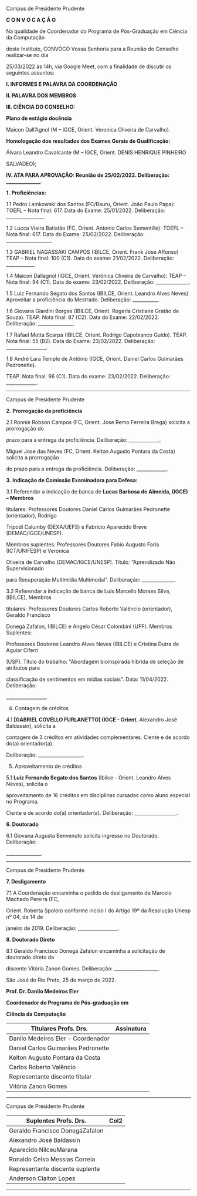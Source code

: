 Campus de Presidente Prudente


**C O N V O C A Ç Ã O**

Na qualidade de Coordenador do Programa de Pós-Graduação em Ciência da Computação

deste Instituto, CONVOCO Vossa Senhoria para a Reunião do Conselho realizar-se no dia

25/03/2022 às 14h, via Google Meet, com a finalidade de discutir os seguintes assuntos:

**I. INFORMES E PALAVRA DA COORDENAÇÃO**

**II. PALAVRA DOS MEMBROS**

**III. CIÊNCIA DO CONSELHO:**

**Plano de estágio docência**

Maicon Dall’Agnol (M – IGCE, Orient. Veronica Oliveira de Carvalho).

**Homologação dos resultados dos Exames Gerais de Qualificação:**

Álvaro Leandro Cavalcante (M – IGCE, Orient. DENIS HENRIQUE PINHEIRO

SALVADEO);

**IV. ATA PARA APROVAÇÃO: Reunião de 25/02/2022. Deliberação: ______________.**

**1.** **Proficiências:**

1.1 Pedro Lamkowski dos Santos (FC/Bauru, Orient. João Paulo Papa): TOEFL – Nota final:
617. Data do Exame: 25/01/2022. Deliberação: ________________.

1.2 Lucca Vieira Batistão (FC, Orient. Antonio Carlos Sementille): TOEFL – Nota final: 617.
Data do Exame: 25/02/2022. Deliberação: ___________________.

1.3 GABRIEL NAGASSAKI CAMPOS (IBILCE, Orient. Frank Jose Affonso) TEAP – Nota
final: 100 (C1). Data do exame: 21/02/2022. Deliberação: ____________.

1.4 Maicon Dallagnol (IGCE, Orient. Verônica Oliveira de Carvalho): TEAP – Nota final: 94
(C1). Data do exame: 23/02/2022. Deliberação: ______________.

1.5 Luiz Fernando Segato dos Santos (IBILCE, Orient. Leandro Alves Neves). Aproveitar a
proficiência do Mestrado. Deliberação: ___________.

1.6 Giovana Giardini Borges (IBILCE, Orient. Rogeria Cristiane Gratão de Souza). TEAP.
Nota final: 87 (C2). Data do Exame: 22/02/2022. Deliberação: _______________.

1.7 Rafael Motta Scarpa (IBILCE, Orient. Rodrigo Capobianco Guido). TEAP. Nota final: 55
(B2). Data do Exame: 23/02/2022. Deliberação: _________________.

1.8 André Lara Temple de Antônio (IGCE, Orient. Daniel Carlos Guimarães Pedronette).

TEAP. Nota final: 96 (C1). Data do exame: 23/02/2022. Deliberação: _____________.


-----

Campus de Presidente Prudente


**2.** **Prorrogação da proficiência**

2.1 Ronnie Robson Campos (FC, Orient. Jose Remo Ferreira Brega) solicita a prorrogação do

prazo para a entrega da proficiência. Deliberação: _____________.

Miguel Jose das Neves (FC, Orient. Kelton Augusto Pontara da Costa) solicita a prorrogação

do prazo para a entrega da proficiência. Deliberação: _____________.

**3.** **Indicação de Comissão Examinadora para Defesa:**

3.1 Referendar a indicação de banca de **Lucas Barbosa de Almeida, (IGCE) – Membros**

titulares: Professores Doutores Daniel Carlos Guimarães Pedronette (orientador), Rodrigo

Tripodi Calumby (DEXA/UEFS) e Fabricio Aparecido Breve (DEMAC/IGCE/UNESP).

Membros suplentes: Professores Doutores Fabio Augusto Faria (ICT/UNIFESP) e Veronica

Oliveira de Carvalho (DEMAC/IGCE/UNESP). Título: “Aprendizado Não Supervisionado

para Recuperação Multimídia Multimodal”. Deliberação: ______________.

3.2 Referendar a indicação de banca de Luís Marcello Moraes Silva, (IBILCE), Membros

titulares: Professores Doutores Carlos Roberto Valêncio (orientador), Geraldo Francisco

Donegá Zafalon, (IBILCE) e Angelo César Colombini (UFF). Membros Suplentes:

Professores Doutores Leandro Alves Neves (IBILCE) e Cristina Dutra de Aguiar Ciferri

(USP). Título do trabalho: "Abordagem bioinspirada híbrida de seleção de atributos para

classificação de sentimentos em mídias sociais". Data: 11/04/2022. Deliberação:

_________________.

4. Contagem de créditos

4.1 **[GABRIEL COVELLO FURLANETTO] (IGCE - Orient.** Alexandro José Baldassin), solicita a

contagem de 3 créditos em atividades complementares. Ciente e de acordo do(a) orientador(a).

Deliberação: ___________________.

5. Aproveitamento de créditos

5.1 **Luiz Fernando Segato dos Santos** (Ibilce - Orient. Leandro Alves Neves), solicita o

aproveitamento de 16 créditos em disciplinas cursadas como aluno especial no Programa.

Ciente e de acordo do(a) orientador(a). Deliberação: __________________.

**6. Doutorado**

6.1 Giovana Augusta Benvenuto solicita ingresso no Doutorado. Deliberação:

_______________.


-----

Campus de Presidente Prudente


**7. Desligamento**

7.1 A Coordenação encaminha o pedido de desligamento de Marcelo Machado Pereira (FC,

Orient. Roberta Spolon) conforme inciso I do Artigo 19º da Resolução Unesp nº 04, de 14 de

janeiro de 2019. Deliberação: _________________.

**8. Doutorado Direto**

8.1 Geraldo Francisco Donegá Zafalon encaminha a solicitação de doutorado direto da

discente Vitória Zanon Gomes. Deliberação: ___________________.

São José do Rio Preto, 25 de março de 2022.

**Prof. Dr. Danilo Medeiros Eler**

**Coordenador do Programa de Pós-graduação em**

**Ciência da Computação**

|Titulares Profs. Drs.|Assinatura|
|---|---|
|Danilo Medeiros Eler - Coordenador||
|Daniel Carlos Guimarães Pedronette||
|Kelton Augusto Pontara da Costa||
|Carlos Roberto Valêncio||
|Representante discente titular||
|Vitória Zanon Gomes||


-----

Campus de Presidente Prudente

|Suplentes Profs. Drs.|Col2|
|---|---|
|Geraldo Francisco DonegáZafalon||
|Alexandro José Baldassin||
|Aparecido NilceuMarana||
|Ronaldo Celso Messias Correia||
|Representante discente suplente||
|Anderson Claiton Lopes||


-----


